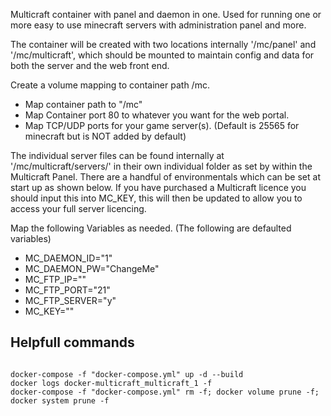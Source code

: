 Multicraft container with panel and daemon in one.
Used for running one or more easy to use minecraft servers with administration panel and more. 



The container will be created with two locations internally '/mc/panel' and '/mc/multicraft', which should be mounted to maintain config and data for both the server and the web front end.

Create a volume mapping to container path /mc.
 - Map container path to "/mc"
 - Map Container port 80 to whatever you want for the web portal.
 - Map TCP/UDP ports for your game server(s). (Default is 25565 for minecraft but is NOT added by default)


The individual server files can be found internally at '/mc/multicraft/servers/' in their own individual folder as set by within the Multicraft Panel. There are a handful of environmentals which can be set at start up as shown below. If you have purchased a Multicraft licence you should input this into MC_KEY, this will then be updated to allow you to access your full server licencing.

Map the following Variables as needed. (The following are defaulted variables)
- MC_DAEMON_ID="1"
- MC_DAEMON_PW="ChangeMe"
- MC_FTP_IP=""
- MC_FTP_PORT="21"
- MC_FTP_SERVER="y"
- MC_KEY=""


## Helpfull commands

```

docker-compose -f "docker-compose.yml" up -d --build
docker logs docker-multicraft_multicraft_1 -f  
docker-compose -f "docker-compose.yml" rm -f; docker volume prune -f; docker system prune -f

```
